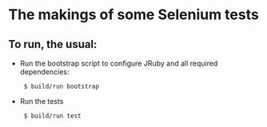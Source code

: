 # The makings of some Selenium tests

## To run, the usual:

  * Run the bootstrap script to configure JRuby and all required
    dependencies:

         $ build/run bootstrap

  * Run the tests

         $ build/run test
